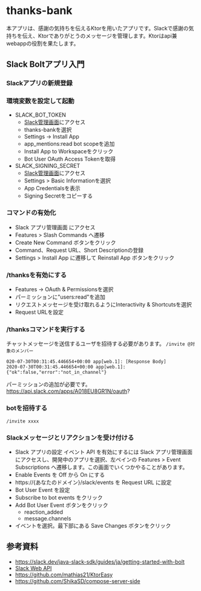 # thanks-bank
本アプリは、感謝の気持ちを伝えるKtorを用いたアプリです。Slackで感謝の気持ちを伝え、Ktorでありがとうのメッセージを管理します。Ktorはapi兼webappの役割を果たします。

## Slack Boltアプリ入門

### Slackアプリの新規登録

### 環境変数を設定して起動
- SLACK_BOT_TOKEN
  - [Slack管理画面](https://api.slack.com/apps/A018EU8GR1N/install-on-team?)にアクセス
  - thanks-bankを選択
  - Settings -> Install App
  - app_mentions:read bot scopeを追加
  -  Install App to Workspaceをクリック
  - Bot User OAuth Access Tokenを取得
- SLACK_SIGNING_SECRET
  - [Slack管理画面](https://api.slack.com/apps/A018EU8GR1N/install-on-team?)にアクセス
  - Settings > Basic Informationを選択
  - App Credentialsを表示
  - Signing Secretをコピーする
  
### コマンドの有効化
- Slack アプリ管理画面 にアクセス
-  Features > Slash Commands へ遷移
- Create New Command ボタンをクリック
- Command、Request URL、Short Descriptionの登録
- Settings > Install App に遷移して Reinstall App ボタンをクリック

### /thanksを有効にする
- Features -> OAuth & Permissionsを選択
- パーミッションに"users:read"を追加
- リクエストメッセージを受け取れるようにInteractivity & Shortcutsを選択
- Request URLを設定

### /thanksコマンドを実行する

チャットメッセージを送信するユーザを招待する必要があります。
`/invite @対象のメンバー`

```
020-07-30T00:31:45.446654+00:00 app[web.1]: [Response Body]
2020-07-30T00:31:45.446654+00:00 app[web.1]: {"ok":false,"error":"not_in_channel"}
```

パーミッションの追加が必要です。
https://api.slack.com/apps/A018EU8GR1N/oauth?

### botを招待する
`/invite xxxx`

### Slackメッセージとリアクションを受け付ける
- Slack アプリの設定 イベント API を有効にするには Slack アプリ管理画面にアクセスし、開発中のアプリを選択、左ペインの Features > Event Subscriptions へ遷移します。この画面でいくつかやることがあります。
- Enable Events を Off から On にする
- https://{あなたのドメイン}/slack/events を Request URL に設定
- Bot User Event を設定
- Subscribe to bot events をクリック
- Add Bot User Event ボタンをクリック
  - reaction_added
  - message.channels
- イベントを選択。最下部にある Save Changes ボタンをクリック

## 参考資料
- https://slack.dev/java-slack-sdk/guides/ja/getting-started-with-bolt
- [Slack Web API](https://slack.dev/java-slack-sdk/guides/ja/web-api-basics)
- https://github.com/mathias21/KtorEasy
- https://github.com/ShikaSD/compose-server-side
